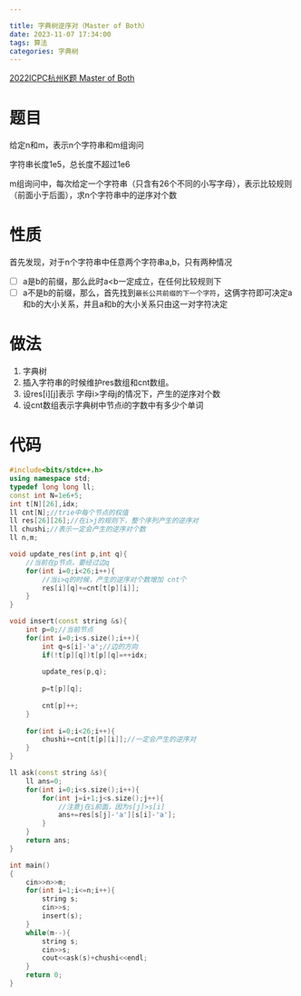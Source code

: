 ```yaml
---

title: 字典树逆序对（Master of Both）
date: 2023-11-07 17:34:00
tags: 算法
categories: 字典树
---
```


 [2022ICPC杭州K题 Master of Both](https://codeforces.com/gym/104090/problem/K)

# 题目

给定n和m，表示n个字符串和m组询问

字符串长度1e5，总长度不超过1e6

m组询问中，每次给定一个字符串（只含有26个不同的小写字母），表示比较规则（前面小于后面），求n个字符串中的逆序对个数





# 性质

首先发现，对于n个字符串中任意两个字符串a,b，只有两种情况

- [ ] a是b的前缀，那么此时a<b一定成立，在任何比较规则下
- [ ] a不是b的前缀，那么，首先找到`最长公共前缀的下一个字符`，这俩字符即可决定a和b的大小关系，并且a和b的大小关系只由这一对字符决定

# 做法

1. 字典树
2. 插入字符串的时候维护res数组和cnt数组。
3. 设res\[i]\[j]表示 字母i>字母j的情况下，产生的逆序对个数
4. 设cnt数组表示字典树中节点i的字数中有多少个单词

# 代码

```cpp
#include<bits/stdc++.h>
using namespace std;
typedef long long ll;
const int N=1e6+5;
int t[N][26],idx;
ll cnt[N];//trie中每个节点的权值 
ll res[26][26];//在i>j的规则下，整个序列产生的逆序对 
ll chushi;//表示一定会产生的逆序对个数 
ll n,m;

void update_res(int p,int q){
	//当前在p节点，要经过边q
	for(int i=0;i<26;i++){
		//当i>q的时候，产生的逆序对个数增加 cnt个 
		res[i][q]+=cnt[t[p][i]];
	} 
}

void insert(const string &s){
	int p=0;//当前节点 
	for(int i=0;i<s.size();i++){
		int q=s[i]-'a';//边的方向
		if(!t[p][q])t[p][q]=++idx;
		
		update_res(p,q);
		
		p=t[p][q];
		
		cnt[p]++; 
	}
	
	for(int i=0;i<26;i++){
		chushi+=cnt[t[p][i]];//一定会产生的逆序对 
	}
}

ll ask(const string &s){
	ll ans=0;
	for(int i=0;i<s.size();i++){
		for(int j=i+1;j<s.size();j++){
			//注意j在i前面，因为s[j]>s[i] 
			ans+=res[s[j]-'a'][s[i]-'a'];
		}
	}
	return ans;
}

int main()
{
	cin>>n>>m;
	for(int i=1;i<=n;i++){
		string s;
		cin>>s;
		insert(s);
	}
	while(m--){
		string s;
		cin>>s;
		cout<<ask(s)+chushi<<endl;
	}
	return 0;
} 
```





